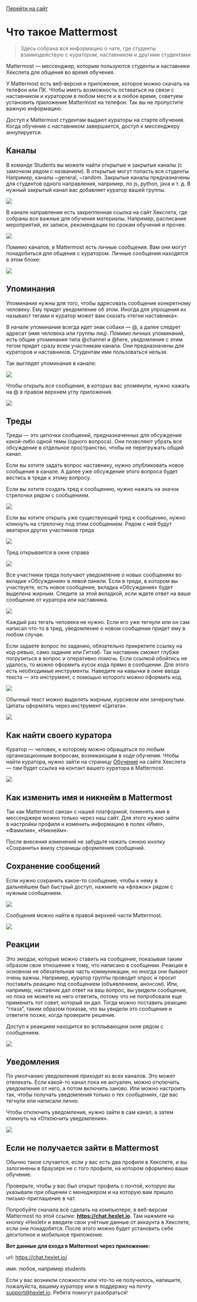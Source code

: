 [Перейти на сайт](https://ru.hexlet.io)

# Что такое Mattermost

> Здесь собрана вся информацию о чате, где студенты взаимодействую с куратором, наставником и другими студентами

Mattermost — мессенджер, которым пользуются студенты и наставники Хекслета для общения во время обучения.

У Mattermost есть веб-версия и приложение, которое можно скачать на телефон или ПК. Чтобы иметь возможность оставаться на связи с наставником и куратором в любом месте и в любое время, советуем установить приложение Mattermost на телефон. Так вы не пропустите важную информацию.

Доступ к Mattermost студентам выдают кураторы на старте обучения. Когда обучение с наставником завершается, доступ к мессенджеру аннулируется.

## Каналы

В команде Students вы можете найти открытые и закрытые каналы (с замочком рядом с названием). В открытые могут попасть все студенты. Например, каналы ~general, ~random. Закрытые каналы предназначены для студентов одного направления, например, по js, python, java и т. д. В нужный закрытый канал вас добавляет куратор вашей группы.

![](./assets/channels.png)

В канале направления есть закрепленная ссылка на сайт Хекслета, где собраны все важные для обучения материалы. Например, расписание мероприятий, их записи, рекомендации по срокам обучения и прочее.

![](./assets/.png)

Помимо каналов, в Mattermost есть личные сообщения. Вам они могут понадобиться для общения с куратором. Личные сообщения находятся в этом блоке:

![](./assets/.png)

## Упоминания

Упоминания нужны для того, чтобы адресовать сообщение конкретному человеку. Ему придет уведомление об этом. Иногда для упрощения их называют тегами и куратор может вам сказать «тегни наставника».

В начале упоминания всегда идет знак собаки — @, а далее следует адресат (имя человека или группы лиц). Помимо личных упоминаний, есть общие упоминания типа @channel и @here, уведомления с этим тегом придет сразу всем участникам канала. Они предназначены для кураторов и наставников. Студентам ими пользоваться нельзя.

Так выглядят упоминания в канале:

![](./assets/.png)

Чтобы открыть все сообщения, в которых вас упомянули, нужно нажать на @ в правом верхнем углу приложения.

![](./assets/.png)

## Треды

Треды — это цепочки сообщений, предназначенных для обсуждения какой-либо одной темы (одного вопроса). Они позволяют убрать все обсуждение в отдельное пространство, чтобы не перегружать общий канал.

Если вы хотите задать вопрос наставнику, нужно опубликовать новое сообщение в канале. А далее уже обсуждение этого вопроса будет вестись в треде к этому вопросу.

Если вы хотите создать тред к сообщению, нужно нажать на значок стрелочки рядом с сообщением.

![](./assets/.png)

Если вы хотите открыть уже существующий тред к сообщению, нужно кликнуть на стрелочку под этим сообщением. Рядом с ней будут аватарки других участников треда

![](./assets/.png)

Тред открывается в окне справа

![](./assets/.png)

Все участники треда получают уведомление о новых сообщениях во вкладке «Обсуждения» в левой панели. Если в треде, в котором вы участвуете, есть новое сообщение, вкладка «Обсуждения» будет выделена жирным. Следите за этой вкладкой, если ждете ответ на ваше сообщение от куратора или наставника.

![](./assets/.png)

Каждый раз тегать человека не нужно. Если его уже тегнули или он сам написал что-то в тред, уведомление о новом сообщении придет ему в любом случае.

Если задаете вопрос по заданию, обязательно прикрепите ссылку на код-ревью, само задание или Гитхаб. Так наставник сможет глубже погрузиться в вопрос и оперативно помочь. Если ссылкой обойтись не удалось, то можно оформить кусок кода прямо в сообщении. Для этого есть необходимые инструменты. Наведите на кавычки в окне ввода текста — это инструмент, с помощью которого можно оформить код.

![](./assets/.png)

Обычный текст можно выделять жирным, курсивом или зачеркнутым. Цитаты оформлять через инструмент «Цитата».

![](./assets/.png)

## Как найти своего куратора

Куратор — человек, к которому можно обращаться по любым организационным вопросам, возникающим в ходе обучения. Чтобы найти куратора, нужно зайти на страницу [Обучение](https://ru.hexlet.io/my/learning) на сайте Хекслета — там будет ссылка на контакт вашего куратора в Mattermost.

![](./assets/.png)

## Как изменить имя и никнейм в Mattermost

Так как Mattermost связан с нашей платформой, поменять имя в мессенджере можно только через наш сайт. Для этого нужно зайти в настройки профиля и изменить информацию в полях «Имя», «Фамилия», «Никнейм».

После внесения изменений не забудьте нажать синюю кнопку «Сохранить» внизу страницы оформления сообщений.

## Сохранение сообщений

Если нужно сохранить какое-то сообщение, чтобы к нему в дальнейшем был быстрый доступ, нажмите на «флажок» рядом с нужным сообщением.

![](./assets/.png)

Сообщения можно найти в правой верхней части Mattermost.

![](./assets/.png)

## Реакции

Это эмодзи, которые можно ставить на сообщение, показывая таким образом свое отношение к тому, что написано в сообщении. Реакции в основном не обязательная часть коммуникации, но иногда они бывают очень важны. Например, куратор группы проводит опрос и просит поставить реакцию под сообщением (объявлением, анонсом). Или, например, наставник дал ответ на ваш вопрос, вы увидели сообщение, но пока не можете на него ответить, потому что не попробовали еще применить тот совет, который он дал. Тогда можно поставить реакцию “глаза”, таким образом показав, что вы увидели это сообщение и ответите позже, когда проверите решение.

Доступ к реакциям находится во всплывающем окне рядом с сообщением.

![](./assets/.png)

## Уведомления

По умолчанию уведомления приходят из всех каналов. Это может отвлекать. Если какой-то канал пока не актуален, можно отключить уведомление от него, а потом включить заново. Или можно настроить так, чтобы получать уведомления только о тех сообщениях, где вас тегнули или написали лично.

Чтобы отключить уведомления, нужно зайти в сам канал, а затем кликнуть на «Отключить уведомления».

![](./assets/.png)

## Если не получается зайти в Mattermost

Обычно такое случается, если у вас есть два профиля в Хекслете, и вы залогинены в браузере не с того профиля, на котором оформлено ваше обучение.

Проверьте, чтобы у вас был открыт профиль с почтой, которую вы указывали при общении с менеджером и на которую вам пришло письмо-приглашение в чат.

Попробуйте сначала всё сделать на компьютере, в веб-версии Mattermost по этой ссылке: **https://chat.hexlet.io**. Там нажмите на кнопку «Hexlet» и введите свои учётные данные от аккаунта в Хекслете, если они понадобятся. После этого можно будет установить себе десктопное и мобильное приложение.

**Вот данные для входа в Mattermost через приложение:**

url: https://chat.hexlet.io/ 

имя: любое, например students

Если у вас возникли сложности или что-то не получилось, напишите, пожалуйста, вашему куратору или в поддержку на почту support@hexlet.io. Ребята помогут разобраться!
